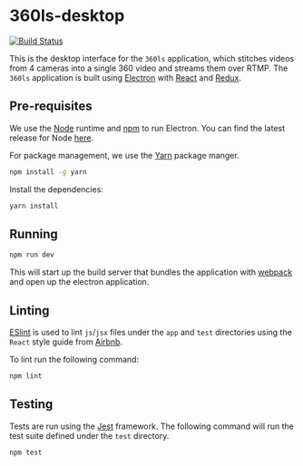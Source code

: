 # 360ls-desktop

[![Build Status](https://travis-ci.org/360ls/desktop.svg?branch=master)](https://travis-ci.org/360ls/desktop)

This is the desktop interface for the `360ls` application,
which stitches videos from 4 cameras into a single 360
video and streams them over RTMP. The `360ls` application is built
using [Electron](http://electron.atom.io/apps/) with
[React](https://facebook.github.io/react/) and [Redux](http://redux.js.org/).

## Pre-requisites

We use the [Node](https://nodejs.org/en/) runtime and [npm](https://www.npmjs.com/)
to run Electron. You can find the latest release for Node [here](https://nodejs.org/en/download/).

For package management, we use the [Yarn](https://yarnpkg.com/) package manger.
```bash
npm install -g yarn
```

Install the dependencies:

```bash
yarn install
```

## Running

```bash
npm run dev
```

This will start up the build server that bundles the application
with [webpack](https://webpack.github.io/) and open up the
electron application.


## Linting

[ESlint](http://eslint.org/) is used to lint `js`/`jsx` files under the
`app` and `test` directories using the `React` style guide from
[Airbnb](https://github.com/airbnb/javascript/blob/master/react/README.md).

To lint run the following command:

```bash
npm lint
```

## Testing

Tests are run using the [Jest](https://facebook.github.io/jest/) framework.
The following command will run the test suite defined under the `test`
directory.

```bash
npm test
```
